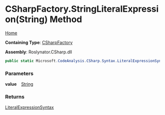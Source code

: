 # CSharpFactory\.StringLiteralExpression\(String\) Method

[Home](../../../../README.md)

**Containing Type**: [CSharpFactory](../README.md)

**Assembly**: Roslynator\.CSharp\.dll

```csharp
public static Microsoft.CodeAnalysis.CSharp.Syntax.LiteralExpressionSyntax StringLiteralExpression(string value)
```

### Parameters

**value** &ensp; [String](https://docs.microsoft.com/en-us/dotnet/api/system.string)

### Returns

[LiteralExpressionSyntax](https://docs.microsoft.com/en-us/dotnet/api/microsoft.codeanalysis.csharp.syntax.literalexpressionsyntax)


